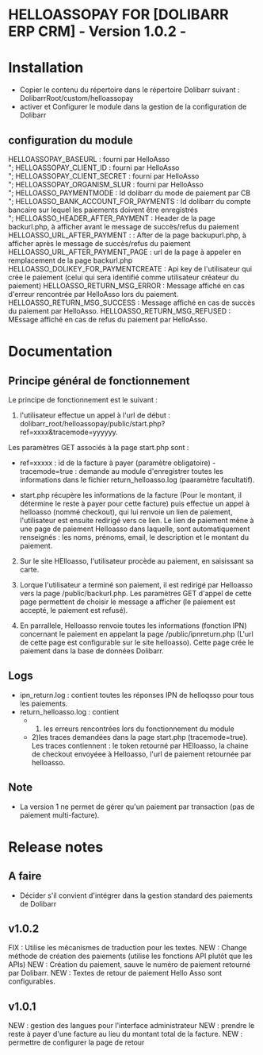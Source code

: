 # HELLOASSOPAY FOR [DOLIBARR ERP CRM] - Version 1.0.2 -

# Installation

- Copier le contenu du répertoire dans le répertoire Dolibarr suivant : DolibarrRoot/custom/helloassopay
- activer et Configurer le module dans la gestion de la configuration de Dolibarr

## configuration du module

HELLOASSOPAY_BASEURL : fourni par HelloAsso</br>";
HELLOASSOPAY_CLIENT_ID : fourni par HelloAsso</br>";
HELLOASSOPAY_CLIENT_SECRET : fourni par HelloAsso</br>";
HELLOASSOPAY_ORGANISM_SLUR : fourni par HelloAsso</br>";
HELLOASSO_PAYMENTMODE : Id dolibarr du mode de paiement par CB</br>";
HELLOASSO_BANK_ACCOUNT_FOR_PAYMENTS : Id dolibarr du compte bancaire sur lequel les paiements doivent être enregistrés</br>";
HELLOASSO_HEADER_AFTER_PAYMENT : Header de la page backurl.php, à afficher avant le message de succès/refus du paiement
HELLOASSO_URL_AFTER_PAYMENT : : After de la page backupurl.php, à afficher après le message de succès/refus du paiement
HELLOASSO_URL_AFTER_PAYMENT_PAGE : url de la page à appeler en remplacement de la page backurl.php
HELLOASSO_DOLIKEY_FOR_PAYMENTCREATE : Api key de l'utilisateur qui crée le paiement (celui qui sera identifié comme utilisateur créateur du paiement)
HELLOASSO_RETURN_MSG_ERROR : Message affiché en cas d'erreur rencontrée par HelloAsso lors du paiement.
HELLOASSO_RETURN_MSG_SUCCESS : Message affiché en cas de succès du paiement par HelloAsso. HELLOASSO_RETURN_MSG_REFUSED : MEssage affiché en cas de refus du paiement par HelloAsso.

# Documentation

## Principe général de fonctionnement

Le principe de fonctionnement est le suivant :

1) l'utilisateur effectue un appel à l'url de début : dolibarr_root/helloassopay/public/start.php?ref=xxxx&tracemode=yyyyyy.

Les paramètres GET associés à la page start.php sont :

- ref=xxxxx : id de la facture à payer (paramètre obligatoire)
-tracemode=true : demande au module d'enregistrer toutes les informations dans le fichier return_helloasso.log (paaramètre facultatif).

- start.php récupère les informations de la facture (Pour le montant, il détermine le reste à payer pour cette facture) puis effectue un appel à helloasso (nommé checkout), qui lui renvoie un lien de paiement, l'utilisateur est ensuite redirigé vers ce lien.
Le lien de paiement mène à une page de paiement Helloasso dans laquelle, sont automatiquement renseignés : les noms, prénoms, email, le description et le montant du paiement.

2) Sur le site HElloasso, l'utilisateur procède au paiement, en saisissant sa carte.

3) Lorque l'utilisateur a terminé son paiement, il est redirigé par Helloasso vers la page /public/backurl.php. Les paramètres GET d'appel de cette page permettent de choisir le message a afficher (le paiement est accepté, le paiement est refusé).

4) En parrallele, Helloasso renvoie toutes les informations (fonction IPN) concernant le paiement en appelant la page /public/ipnreturn.php (L'url de cette page est configurable sur le site helloasso). Cette page crée le paiement dans la base de données Dolibarr.

## Logs

- ipn_return.log : contient toutes les réponses IPN de helloqsso pour tous les paiements.
- return_helloasso.log : contient
  - 1) les erreurs rencontrées lors du fonctionnement du module
  - 2)les traces demandées dans la page start.php (tracemode=true). Les traces contiennent : le token retourné par HElloasso, la chaine de checkout envoyéee à Helloasso, l'url de paiement retournée par helloasso.

## Note

- La version 1 ne permet de gérer qu'un paiement par transaction (pas de paiement multi-facture).

# Release notes

## A faire

- Décider s'il convient d'intégrer dans la gestion standard des paiements de Dolibarr

## v1.0.2

FIX : Utilise les mécanismes de traduction pour les textes.
NEW : Change méthode de création des paiements (utilise les fonctions API plutôt que les APIs)
NEW : Création du paiement, sauve le numéro de paiement retourné par Dolibarr.
NEW :  Textes de retour de paiement Hello Asso sont configurables.

## v1.0.1

NEW : gestion des langues pour l'interface administrateur
NEW : prendre le reste à payer d'une facture au lieu du montant total de la facture.
NEW : permettre de configurer la page de retour
